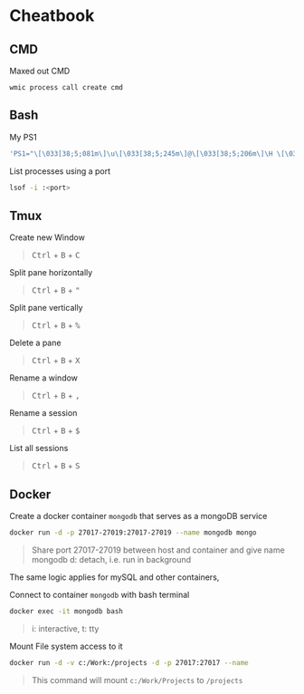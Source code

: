 # Cheatbook
## CMD

Maxed out CMD
```
wmic process call create cmd
```

## Bash

My PS1
```bash
'PS1="\[\033[38;5;081m\]\u\[\033[38;5;245m\]@\[\033[38;5;206m\]\H \[\033[38;5;245m\]\w \[\033[38;5;081m\]# \[\e[0m\]"'
```
List processes using a port
```bash
lsof -i :<port>
```

## Tmux
Create new Window
> <kbd>Ctrl</kbd> + <kbd>B</kbd> + <kbd>C</kbd>

Split pane horizontally
>  <kbd>Ctrl</kbd> + <kbd>B</kbd> + <kbd>"</kbd>

Split pane vertically
> <kbd>Ctrl</kbd> + <kbd>B</kbd> + <kbd>%</kbd>

Delete a pane
> <kbd>Ctrl</kbd> + <kbd>B</kbd> + <kbd>X</kbd>

Rename a window
> <kbd>Ctrl</kbd> + <kbd>B</kbd> + <kbd>,</kbd>

Rename a session
> <kbd>Ctrl</kbd> + <kbd>B</kbd> + <kbd>$</kbd>

List all sessions
> <kbd>Ctrl</kbd> + <kbd>B</kbd> + <kbd>S</kbd>


## Docker

Create a docker container `mongodb` that serves as a mongoDB service
```bash
docker run -d -p 27017-27019:27017-27019 --name mongodb mongo
```
> Share port 27017-27019 between host and container and give name mongodb
> d: detach, i.e. run in background

The same logic applies for mySQL and other containers, 

Connect to container `mongodb` with bash terminal 
```bash
docker exec -it mongodb bash
```
> i: interactive, t: tty

Mount File system access to it
```bash
docker run -d -v c:/Work:/projects -d -p 27017:27017 --name 
```
> This command will mount `c:/Work/Projects` to `/projects`